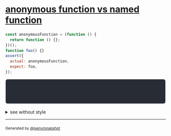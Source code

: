 # [anonymous function vs named function](../../function.test.js#L94)

```js
const anonymousFunction = (function () {
  return function () {};
})();
function foo() {}
assert({
  actual: anonymousFunction,
  expect: foo,
});
```

![img](throw.svg)

<details>
  <summary>see without style</summary>

```console
AssertionError: actual and expect are different

actual: function () { [source code] }
expect: function foo () { [source code] }
```

</details>


---

<sub>
  Generated by <a href="https://github.com/jsenv/core/tree/main/packages/tooling/snapshot">@jsenv/snapshot</a>
</sub>
